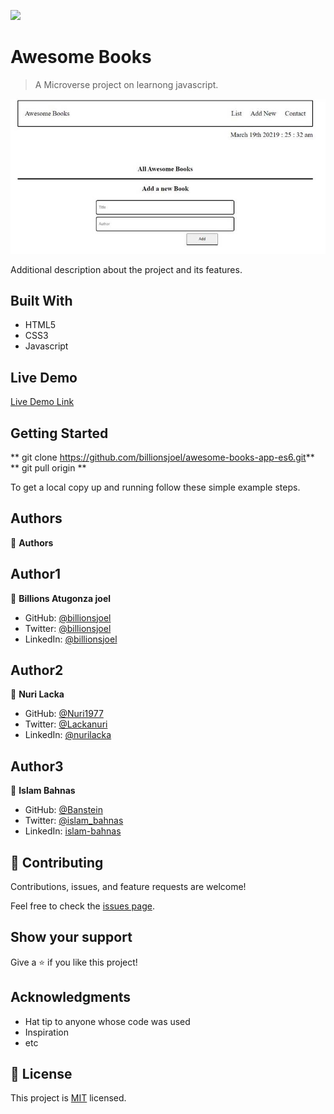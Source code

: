 ![](https://img.shields.io/badge/Microverse-blueviolet)

# Awesome Books

> A Microverse project on learnong javascript.

![screenshot](./images/book_app_es6.jpg)

Additional description about the project and its features.

## Built With

- HTML5
- CSS3
- Javascript

## Live Demo

[Live Demo Link](https://billionsjoel/awesome-books-app-es6/)


## Getting Started

** git clone https://github.com/billionsjoel/awesome-books-app-es6.git**
** git pull origin **


To get a local copy up and running follow these simple example steps.


## Authors

👤 **Authors**

  ## Author1

👤 **Billions Atugonza joel**

- GitHub: [@billionsjoel](https://github.com/billionsjoel)
- Twitter: [@billionsjoel](https://twitter.com/BillionsJoel)
- LinkedIn: [@billionsjoel](https://www.linkedin.com/in/billionsjoel/)

## Author2
👤 **Nuri Lacka**

- GitHub: [@Nuri1977](https://github.com/Nuri1977)
- Twitter: [@Lackanuri](https://twitter.com/LackaNuri)
- LinkedIn: [@nurilacka](https://www.linkedin.com/in/nuri-lacka-7141b01ba/)

## Author3
👤 **Islam Bahnas**
- GitHub: [@Banstein](https://github.com/Banstein)
- Twitter: [@islam_bahnas](https://twitter.com/islam_bahnas)
- LinkedIn: [islam-bahnas](www.linkedin.com/in/islam-bahnas)


## 🤝 Contributing

Contributions, issues, and feature requests are welcome!

Feel free to check the [issues page](../../issues/).

## Show your support

Give a ⭐️ if you like this project!

## Acknowledgments

- Hat tip to anyone whose code was used
- Inspiration
- etc

## 📝 License

This project is [MIT](./MIT.md) licensed.